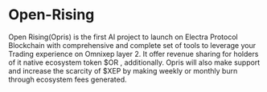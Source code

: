 # Open-Rising
Open Rising(Opris) is the first AI project to launch on Electra Protocol Blockchain with comprehensive and complete set of tools to leverage your Trading experience on Omnixep layer 2. It offer revenue sharing for holders of it native ecosystem token $OR , additionally. Opris will also make support and increase the scarcity of $XEP by making weekly or monthly burn through ecosystem fees generated. 
